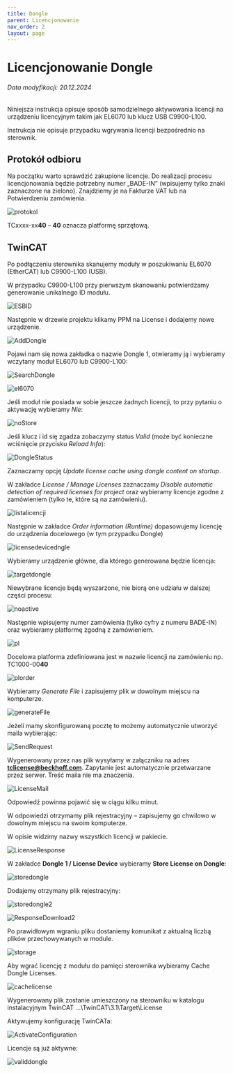 ```yaml
---
title: Dongle
parent: Licencjonowanie
nav_order: 2
layout: page
---
```



# Licencjonowanie Dongle
<h6> Data modyfikacji: 20.12.2024 </h6>

Niniejsza instrukcja opisuje sposób samodzielnego aktywowania licencji na urządzeniu licencyjnym takim jak EL6070 lub klucz USB C9900-L100.

Instrukcja nie opisuje przypadku wgrywania licencji bezpośrednio na sterownik.

## Protokół odbioru

Na początku warto sprawdzić zakupione licencje. Do realizacji procesu licencjonowania będzie potrzebny numer „BADE-IN” (wpisujemy tylko znaki zaznaczone na zielono). Znajdziemy je na Fakturze VAT lub na Potwierdzeniu zamówienia.

![protokol](https://ba-pl.github.io/wiki/assets/images/protokol.png "protokol")


TCxxxx-xx**40** – **40** oznacza platformę sprzętową.

## TwinCAT

Po podłączeniu sterownika skanujemy moduły w poszukiwaniu EL6070 (EtherCAT) lub C9900-L100 (USB).

W przypadku C9900-L100 przy pierwszym skanowaniu potwierdzamy generowanie unikalnego ID modułu.

![ESBID](https://ba-pl.github.io/wiki/assets/images/ESBID.png "ESBID")

Następnie w drzewie projektu klikamy PPM na License i dodajemy nowe urządzenie.

![AddDongle](https://ba-pl.github.io/wiki/assets/images/AddDongle.png "AddDongle")

Pojawi nam się nowa zakładka o nazwie Dongle 1, otwieramy ją i wybieramy wczytany moduł EL6070 lub C9900-L100:

![SearchDongle](https://ba-pl.github.io/wiki/assets/images/SearchDongle.png "SearchDongle")

![el6070](https://ba-pl.github.io/wiki/assets/images/el6070.png "el6070")

Jeśli moduł nie posiada w sobie jeszcze żadnych licencji, to przy pytaniu o aktywację wybieramy *Nie*:

![noStore](https://ba-pl.github.io/wiki/assets/images/noStore.png "noStore")

Jeśli klucz i id się zgadza zobaczymy status *Valid* (może być konieczne wciśnięcie przycisku *Reload Info*):

![DongleStatus](https://ba-pl.github.io/wiki/assets/images/DongleStatus.png "DongleStatus")

Zaznaczamy opcję *Update license cache using dongle content on startup*.

W zakładce *License / Manage Licenses* zaznaczamy *Disable automatic detection of required licenses for project* oraz wybieramy licencje zgodne z zamówieniem (tylko te, które są na zamówieniu).

![listalicencji](https://ba-pl.github.io/wiki/assets/images/listalicencji.png "listalicencji")

Następnie w zakładce *Order information (Runtime)* dopasowujemy licencję do urządzenia docelowego (w tym przypadku Dongle) 

![licensedevicedngle](https://ba-pl.github.io/wiki/assets/images/licensedevicedongle.png "licensedevicedongle")


Wybieramy urządzenie główne, dla którego generowana będzie licencja:

![targetdongle](https://ba-pl.github.io/wiki/assets/images/targetdongle.png "targetdongle")

Niewybrane licencje będą wyszarzone, nie biorą one udziału w dalszej części procesu:

![noactive](https://ba-pl.github.io/wiki/assets/images/noactive.png "noactive")

Następnie wpisujemy numer zamówienia (tylko cyfry z numeru BADE-IN) oraz wybieramy platformę zgodną z zamówieniem.

![pl](https://ba-pl.github.io/wiki/assets/images/pl.png "pl")

Docelowa platforma zdefiniowana jest w nazwie licencji na zamówieniu np. TC1000-00**40**

![plorder](https://ba-pl.github.io/wiki/assets/images/plorder.png "plorder")

Wybieramy *Generate File* i zapisujemy plik w dowolnym miejscu na komputerze.

![generateFile](https://ba-pl.github.io/wiki/assets/images/generateFile.png "generateFile")


Jeżeli mamy skonfigurowaną pocztę to możemy automatycznie utworzyć maila wybierając:

![SendRequest](https://ba-pl.github.io/wiki/assets/images/SendRequest.png "SendRequest")

Wygenerowany przez nas plik wysyłamy w załączniku na adres **tclicense@beckhoff.com**. Zapytanie jest automatycznie przetwarzane przez serwer. Treść maila nie ma znaczenia.  

![LicenseMail](https://ba-pl.github.io/wiki/assets/images/LicenseMail.png "LicenseMail")

Odpowiedź powinna pojawić się w ciągu kilku minut.

W odpowiedzi otrzymamy plik rejestracyjny – zapisujemy go chwilowo w dowolnym miejscu na swoim komputerze.

W opisie widzimy nazwy wszystkich licencji w pakiecie.

![LicenseResponse](https://ba-pl.github.io/wiki/assets/images/LicenseResponse.png "LicenseResponse")

W zakładce **Dongle 1 / License Device** wybieramy **Store License on Dongle**:

![storedongle](https://ba-pl.github.io/wiki/assets/images/storedongle.png "storedongle")

Dodajemy otrzymany plik rejestracyjny:

![storedongle2](https://ba-pl.github.io/wiki/assets/images/storedongle2.png "storedongle2")

![ResponseDownload2](https://ba-pl.github.io/wiki/assets/images/ResponseDownload2.png "ResponseDownload2")

Po prawidłowym wgraniu pliku dostaniemy komunikat z aktualną liczbą plików przechowywanych w module.

![storage](https://ba-pl.github.io/wiki/assets/images/storage.png "storage")

Aby wgrać licencję z modułu do pamięci sterownika wybieramy Cache Dongle Licenses.

![cachelicense](https://ba-pl.github.io/wiki/assets/images/cachelicense.png "cachelicense")

Wygenerowany plik zostanie umieszczony na sterowniku w katalogu instalacyjnym TwinCAT ...\TwinCAT\3.1\Target\License

Aktywujemy konfigurację TwinCATa:

![ActivateConfiguration](https://ba-pl.github.io/wiki/assets/images/ActivateConfiguration.png "ActivateConfiguration")

Licencje są już aktywne:

![validdongle](https://ba-pl.github.io/wiki/assets/images/validdongle.png "validdongle")












